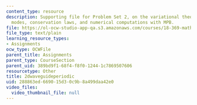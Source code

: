 ```yaml
---
content_type: resource
description: Supporting file for Problem Set 2, on the variational theorem, 2d waveguide
  modes, conservation laws, and numerical computations with MPB.
file: https://ol-ocw-studio-app-qa.s3.amazonaws.com/courses/18-369-mathematical-methods-in-nanophotonics-spring-2008/288863ed669015d30c9b8a499daa42e0_2dwaveguideperiodic.ctl
file_type: text/plain
learning_resource_types:
- Assignments
ocw_type: OCWFile
parent_title: Assignments
parent_type: CourseSection
parent_uid: 389bd9f1-68f4-f8f0-1244-1c7869507606
resourcetype: Other
title: 2dwaveguideperiodic
uid: 288863ed-6690-15d3-0c9b-8a499daa42e0
video_files:
  video_thumbnail_file: null
---
```

